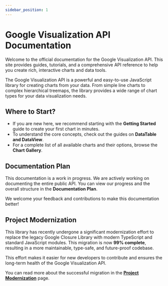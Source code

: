 ```yaml
---
sidebar_position: 1
---
```

# Google Visualization API Documentation

Welcome to the official documentation for the Google Visualization API. This site provides guides, tutorials, and a comprehensive API reference to help you create rich, interactive charts and data tools.

The Google Visualization API is a powerful and easy-to-use JavaScript library for creating charts from your data. From simple line charts to complex hierarchical treemaps, the library provides a wide range of chart types for your data visualization needs.

## Where to Start?

- If you are new here, we recommend starting with the **Getting Started** guide to create your first chart in minutes.
- To understand the core concepts, check out the guides on **DataTable and DataView**.
- For a complete list of all available charts and their options, browse the **Chart Gallery**.

## Documentation Plan

This documentation is a work in progress. We are actively working on documenting the entire public API. You can view our progress and the overall structure in the **Documentation Plan**.

We welcome your feedback and contributions to make this documentation better!

## Project Modernization

This library has recently undergone a significant modernization effort to replace the legacy Google Closure Library with modern TypeScript and standard JavaScript modules. This migration is now **99% complete**, resulting in a more maintainable, type-safe, and future-proof codebase.

This effort makes it easier for new developers to contribute and ensures the long-term health of the Google Visualization API.

You can read more about the successful migration in the **[Project Modernization](./development-modernization)** page.
